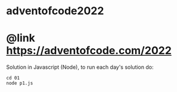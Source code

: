 # adventofcode2022
# @link https://adventofcode.com/2022
Solution in Javascript (Node), to run each day's solution do:

    cd 01
    node p1.js
